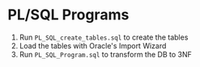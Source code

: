 # PL/SQL Programs
1) Run `PL_SQL_create_tables.sql` to create the tables
2) Load the tables with Oracle's Import Wizard
3) Run `PL_SQL_Program.sql` to transform the DB to 3NF
